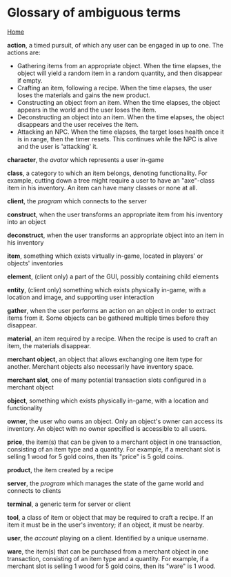# Glossary of ambiguous terms
[Home](index.md)

**action**, a timed pursuit, of which any user can be engaged in up to one.  The actions are:
* Gathering items from an appropriate object.  When the time elapses, the object will yield a random item in a random quantity, and then disappear if empty.
* Crafting an item, following a recipe.  When the time elapses, the user loses the materials and gains the new product.
* Constructing an object from an item.  When the time elapses, the object appears in the world and the user loses the item.
* Deconstructing an object into an item.  When the time elapses, the object disappears and the user receives the item.
* Attacking an NPC.  When the time elapses, the target loses health once it is in range, then the timer resets.  This continues while the NPC is alive and the user is 'attacking' it.

**character**, the *avatar* which represents a user in-game

**class**, a category to which an item belongs, denoting functionality.  For example, cutting down a tree might require a user to have an "axe"-class item in his inventory.  An item can have many classes or none at all.

**client**, the *program* which connects to the server

**construct**, when the user transforms an appropriate item from his inventory into an object

**deconstruct**, when the user transforms an appropriate object into an item in his inventory

**item**, something which exists virtually in-game, located in players' or objects' inventories

**element**, (client only) a part of the GUI, possibly containing child elements

**entity**, (client only) something which exists physically in-game, with a location and image, and supporting user interaction

**gather**, when the user performs an action on an object in order to extract items from it.  Some objects can be gathered multiple times before they disappear.

**material**, an item required by a recipe.  When the recipe is used to craft an item, the materials disappear.

**merchant object**, an object that allows exchanging one item type for another.  Merchant objects also necessarily have inventory space.

**merchant slot**, one of many potential transaction slots configured in a merchant object

**object**, something which exists physically in-game, with a location and functionality

**owner**, the user who owns an object.  Only an object's owner can access its inventory.  An object with no owner specified is accessible to all users.

**price**, the item(s) that can be given to a merchant object in one transaction, consisting of an item type and a quantity.  For example, if a merchant slot is selling 1 wood for 5 gold coins, then its "price" is 5 gold coins.

**product**, the item created by a recipe

**server**, the *program* which manages the state of the game world and connects to clients

**terminal**, a generic term for server or client

**tool**, a class of item or object that may be required to craft a recipe.  If an item it must be in the user's inventory; if an object, it must be nearby.

**user**, the *account* playing on a client.  Identified by a unique username.

**ware**, the item(s) that can be purchased from a merchant object in one transaction, consisting of an item type and a quantity.  For example, if a merchant slot is selling 1 wood for 5 gold coins, then its "ware" is 1 wood.
